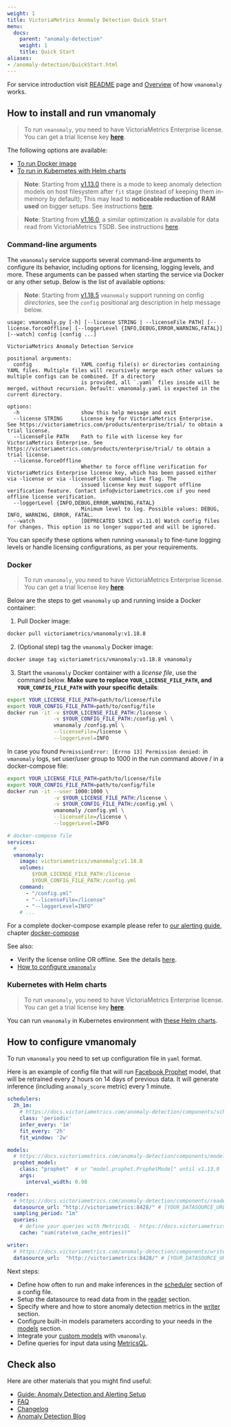 ```yaml
---
weight: 1
title: VictoriaMetrics Anomaly Detection Quick Start
menu:
  docs:
    parent: "anomaly-detection"
    weight: 1
    title: Quick Start
aliases:
- /anomaly-detection/QuickStart.html
---
```

For service introduction visit [README](https://docs.victoriametrics.com/anomaly-detection/) page
and [Overview](https://docs.victoriametrics.com/anomaly-detection/overview/) of how `vmanomaly` works.

## How to install and run vmanomaly

> To run `vmanomaly`, you need to have VictoriaMetrics Enterprise license. You can get a trial license key [**here**](https://victoriametrics.com/products/enterprise/trial/).

The following options are available:

- [To run Docker image](#docker)
- [To run in Kubernetes with Helm charts](#kubernetes-with-helm-charts)

> **Note**: Starting from [v1.13.0](https://docs.victoriametrics.com/anomaly-detection/changelog/#v1130) there is a mode to keep anomaly detection models on host filesystem after `fit` stage (instead of keeping them in-memory by default); This may lead to **noticeable reduction of RAM used** on bigger setups. See instructions [here](https://docs.victoriametrics.com/anomaly-detection/faq/#on-disk-mode).

> **Note**: Starting from [v1.16.0](https://docs.victoriametrics.com/anomaly-detection/changelog/#v1160), a similar optimization is available for data read from VictoriaMetrics TSDB. See instructions [here](https://docs.victoriametrics.com/anomaly-detection/faq/#on-disk-mode).

### Command-line arguments

The `vmanomaly` service supports several command-line arguments to configure its behavior, including options for licensing, logging levels, and more. These arguments can be passed when starting the service via Docker or any other setup. Below is the list of available options:

> **Note**: Starting from [v1.18.5](https://docs.victoriametrics.com/anomaly-detection/changelog/#v1185) `vmanomaly` support running on config *directories*, see the `config` positional arg description in help message below.

```shellhelp
usage: vmanomaly.py [-h] [--license STRING | --licenseFile PATH] [--license.forceOffline] [--loggerLevel {INFO,DEBUG,ERROR,WARNING,FATAL}] [--watch] config [config ...]

VictoriaMetrics Anomaly Detection Service

positional arguments:
  config                YAML config file(s) or directories containing YAML files. Multiple files will recursively merge each other values so multiple configs can be combined. If a directory
                        is provided, all `.yaml` files inside will be merged, without recursion. Default: vmanomaly.yaml is expected in the current directory.

options:
  -h                    show this help message and exit
  --license STRING      License key for VictoriaMetrics Enterprise. See https://victoriametrics.com/products/enterprise/trial/ to obtain a trial license.
  --licenseFile PATH    Path to file with license key for VictoriaMetrics Enterprise. See https://victoriametrics.com/products/enterprise/trial/ to obtain a trial license.
  --license.forceOffline 
                        Whether to force offline verification for VictoriaMetrics Enterprise license key, which has been passed either via -license or via -licenseFile command-line flag. The
                        issued license key must support offline verification feature. Contact info@victoriametrics.com if you need offline license verification.
  --loggerLevel {INFO,DEBUG,ERROR,WARNING,FATAL}
                        Minimum level to log. Possible values: DEBUG, INFO, WARNING, ERROR, FATAL.
  --watch               [DEPRECATED SINCE v1.11.0] Watch config files for changes. This option is no longer supported and will be ignored.
```

You can specify these options when running `vmanomaly` to fine-tune logging levels or handle licensing configurations, as per your requirements.

### Docker

> To run `vmanomaly`, you need to have VictoriaMetrics Enterprise license. You can get a trial license key [**here**](https://victoriametrics.com/products/enterprise/trial/).

Below are the steps to get `vmanomaly` up and running inside a Docker container:

1. Pull Docker image:

```sh
docker pull victoriametrics/vmanomaly:v1.18.8
```

2. (Optional step) tag the `vmanomaly` Docker image:

```sh
docker image tag victoriametrics/vmanomaly:v1.18.8 vmanomaly
```

3. Start the `vmanomaly` Docker container with a *license file*, use the command below.
**Make sure to replace `YOUR_LICENSE_FILE_PATH`, and `YOUR_CONFIG_FILE_PATH` with your specific details**:

```sh
export YOUR_LICENSE_FILE_PATH=path/to/license/file
export YOUR_CONFIG_FILE_PATH=path/to/config/file
docker run -it -v $YOUR_LICENSE_FILE_PATH:/license \
               -v $YOUR_CONFIG_FILE_PATH:/config.yml \
               vmanomaly /config.yml \
               --licenseFile=/license \
               --loggerLevel=INFO
```

In case you found `PermissionError: [Errno 13] Permission denied:` in `vmanomaly` logs, set user/user group to 1000 in the run command above / in a docker-compose file:

```sh
export YOUR_LICENSE_FILE_PATH=path/to/license/file
export YOUR_CONFIG_FILE_PATH=path/to/config/file
docker run -it --user 1000:1000 \
               -v $YOUR_LICENSE_FILE_PATH:/license \
               -v $YOUR_CONFIG_FILE_PATH:/config.yml \
               vmanomaly /config.yml \
               --licenseFile=/license \
               --loggerLevel=INFO
```

```yaml
# docker-compose file
services:
  # ...
  vmanomaly:
    image: victoriametrics/vmanomaly:v1.18.8
    volumes:
        $YOUR_LICENSE_FILE_PATH:/license
        $YOUR_CONFIG_FILE_PATH:/config.yml
    command:
      - "/config.yml"
      - "--licenseFile=/license"
      - "--loggerLevel=INFO"
    # ...
```

For a complete docker-compose example please refer to [our alerting guide](https://docs.victoriametrics.com/anomaly-detection/guides/guide-vmanomaly-vmalert/), chapter [docker-compose](https://docs.victoriametrics.com/anomaly-detection/guides/guide-vmanomaly-vmalert/#docker-compose)



See also:

- Verify the license online OR offline. See the details [here](https://docs.victoriametrics.com/anomaly-detection/overview/#licensing).
- [How to configure `vmanomaly`](#how-to-configure-vmanomaly)

### Kubernetes with Helm charts

> To run `vmanomaly`, you need to have VictoriaMetrics Enterprise license. You can get a trial license key [**here**](https://victoriametrics.com/products/enterprise/trial/).

You can run `vmanomaly` in Kubernetes environment
with [these Helm charts](https://github.com/VictoriaMetrics/helm-charts/blob/master/charts/victoria-metrics-anomaly/README.md).


## How to configure vmanomaly
To run `vmanomaly` you need to set up configuration file in `yaml` format.

Here is an example of config file that will run [Facebook Prophet](https://facebook.github.io/prophet/) model, that will be retrained every 2 hours on 14 days of previous data. It will generate inference (including `anomaly_score` metric) every 1 minute.


```yaml
schedulers:
  2h_1m:
    # https://docs.victoriametrics.com/anomaly-detection/components/scheduler/#periodic-scheduler
    class: 'periodic'
    infer_every: '1m'
    fit_every: '2h'
    fit_window: '2w'

models:
  # https://docs.victoriametrics.com/anomaly-detection/components/models/#prophet
  prophet_model:
    class: "prophet"  # or "model.prophet.ProphetModel" until v1.13.0
    args:
      interval_width: 0.98

reader:
  # https://docs.victoriametrics.com/anomaly-detection/components/reader/#vm-reader
  datasource_url: "http://victoriametrics:8428/" # [YOUR_DATASOURCE_URL]
  sampling_period: "1m"
  queries: 
    # define your queries with MetricsQL - https://docs.victoriametrics.com/metricsql/
    cache: "sum(rate(vm_cache_entries))"

writer:
  # https://docs.victoriametrics.com/anomaly-detection/components/writer/#vm-writer
  datasource_url:  "http://victoriametrics:8428/" # [YOUR_DATASOURCE_URL]
```


Next steps:
- Define how often to run and make inferences in the [scheduler](https://docs.victoriametrics.com/anomaly-detection/components/scheduler/) section of a config file.
- Setup the datasource to read data from in the [reader](https://docs.victoriametrics.com/anomaly-detection/components/reader/) section.
- Specify where and how to store anomaly detection metrics in the [writer](https://docs.victoriametrics.com/anomaly-detection/components/writer/) section.
- Configure built-in models parameters according to your needs in the [models](https://docs.victoriametrics.com/anomaly-detection/components/models/) section.
- Integrate your [custom models](https://docs.victoriametrics.com/anomaly-detection/components/models/#custom-model-guide) with `vmanomaly`.
- Define queries for input data using [MetricsQL](https://docs.victoriametrics.com/metricsql/).


## Check also

Here are other materials that you might find useful:

- [Guide: Anomaly Detection and Alerting Setup](https://docs.victoriametrics.com/anomaly-detection/guides/guide-vmanomaly-vmalert/)
- [FAQ](https://docs.victoriametrics.com/anomaly-detection/faq/)
- [Changelog](https://docs.victoriametrics.com/anomaly-detection/changelog/)
- [Anomaly Detection Blog](https://victoriametrics.com/blog/tags/anomaly-detection/)

